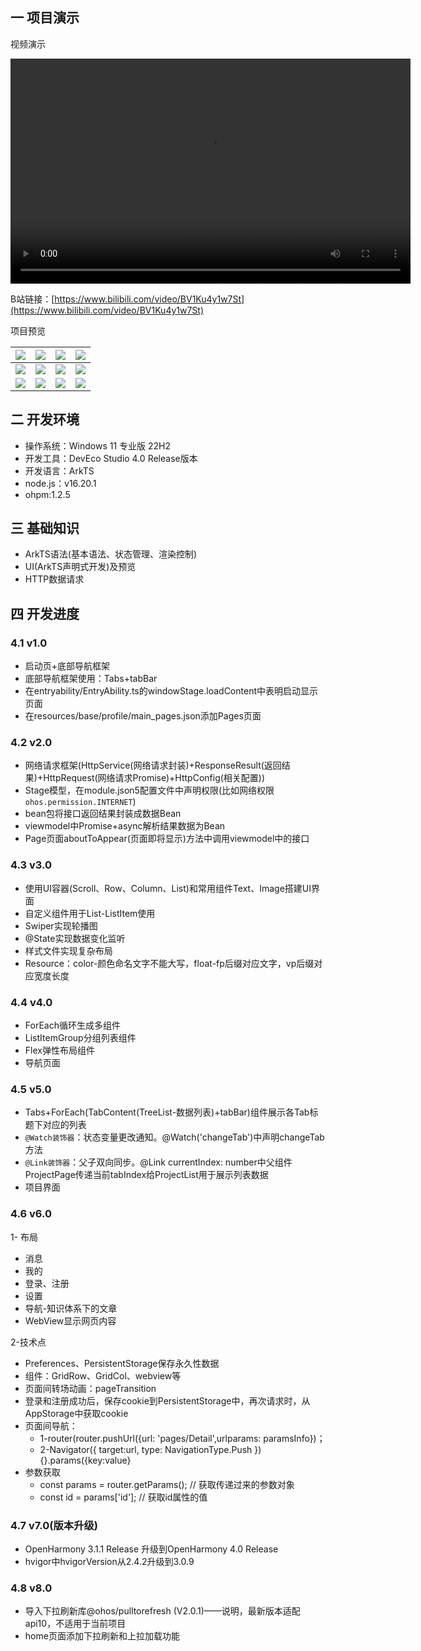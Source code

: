 ## 一 项目演示

视频演示

<video width="640" height="360" controls>
    <source src="./video/wanandroidhm.mp4" type="video/mp4" /> 
</video></br>

B站链接：[https://www.bilibili.com/video/BV1Ku4y1w7St](https://www.bilibili.com/video/BV1Ku4y1w7St)

项目预览

| ![][waz-hm-1] | ![][waz-hm-2]  | ![][waz-hm-3]  | ![][waz-hm-4]  |
| :-----------: | :------------: | :------------: | :------------: |
| ![][waz-hm-5] | ![][waz-hm-6]  | ![][waz-hm-7]  | ![][waz-hm-8]  |
| ![][waz-hm-9] | ![][waz-hm-10] | ![][waz-hm-11] | ![][waz-hm-12] |


## 二 开发环境

* 操作系统：Windows 11 专业版 22H2
* 开发工具：DevEco Studio 4.0 Release版本
* 开发语言：ArkTS
* node.js：v16.20.1
* ohpm:1.2.5

## 三 基础知识

* ArkTS语法(基本语法、状态管理、渲染控制)
* UI(ArkTS声明式开发)及预览
* HTTP数据请求

## 四 开发进度

### 4.1 v1.0

* 启动页+底部导航框架
* 底部导航框架使用：Tabs+tabBar
* 在entryability/EntryAbility.ts的windowStage.loadContent中表明启动显示页面
* 在resources/base/profile/main_pages.json添加Pages页面

### 4.2 v2.0

* 网络请求框架(HttpService(网络请求封装)+ResponseResult(返回结果)+HttpRequest(网络请求Promise)+HttpConfig(相关配置))
* Stage模型，在module.json5配置文件中声明权限(比如网络权限`ohos.permission.INTERNET`)
* bean包将接口返回结果封装成数据Bean
* viewmodel中Promise+async解析结果数据为Bean
* Page页面aboutToAppear(页面即将显示)方法中调用viewmodel中的接口

### 4.3 v3.0

* 使用UI容器(Scroll、Row、Column、List)和常用组件Text、Image搭建UI界面
* 自定义组件用于List-ListItem使用
* Swiper实现轮播图
* @State实现数据变化监听
* 样式文件实现复杂布局
* Resource：color-颜色命名文字不能大写，float-fp后缀对应文字，vp后缀对应宽度长度

### 4.4 v4.0

* ForEach循环生成多组件
* ListItemGroup分组列表组件
* Flex弹性布局组件
* 导航页面

### 4.5 v5.0

* Tabs+ForEach(TabContent(TreeList-数据列表)+tabBar)组件展示各Tab标题下对应的列表
* `@Watch装饰器`：状态变量更改通知。@Watch('changeTab')中声明changeTab方法
* `@Link装饰器`：父子双向同步。@Link currentIndex: number中父组件ProjectPage传递当前tabIndex给ProjectList用于展示列表数据
* 项目界面

### 4.6 v6.0

1- 布局

* 消息
* 我的
* 登录、注册
* 设置
* 导航-知识体系下的文章
* WebView显示网页内容

2-技术点

* Preferences、PersistentStorage保存永久性数据
* 组件：GridRow、GridCol、webview等
* 页面间转场动画：pageTransition
* 登录和注册成功后，保存cookie到PersistentStorage中，再次请求时，从AppStorage中获取cookie
* 页面间导航：
  - 1-router(router.pushUrl({url: 'pages/Detail',urlparams: paramsInfo})；
  - 2-Navigator({ target:url, type: NavigationType.Push }) {}.params({key:value}
* 参数获取
  - const params = router.getParams(); // 获取传递过来的参数对象
  - const id = params['id']; // 获取id属性的值

### 4.7 v7.0(版本升级)
* OpenHarmony 3.1.1 Release 升级到OpenHarmony 4.0 Release
* hvigor中hvigorVersion从2.4.2升级到3.0.9

### 4.8 v8.0
* 导入下拉刷新库@ohos/pulltorefresh (V2.0.1)——说明，最新版本适配api10，不适用于当前项目
* home页面添加下拉刷新和上拉加载功能

 

<!--hm-waz-->
[waz-hm-1]:https://jsd.onmicrosoft.cn/gh/PGzxc/CDN/blog-resume/waz-hm-splash-0.png
[waz-hm-2]:https://jsd.onmicrosoft.cn/gh/PGzxc/CDN/blog-resume/waz-hm-home-1.png
[waz-hm-3]:https://jsd.onmicrosoft.cn/gh/PGzxc/CDN/blog-resume/waz-hm-nav-2.png
[waz-hm-4]:https://jsd.onmicrosoft.cn/gh/PGzxc/CDN/blog-resume/waz-hm-navlist-3.png
[waz-hm-5]:https://jsd.onmicrosoft.cn/gh/PGzxc/CDN/blog-resume/waz-hm-project-4.png
[waz-hm-6]:https://jsd.onmicrosoft.cn/gh/PGzxc/CDN/blog-resume/waz-hm-msg-5.png
[waz-hm-7]:https://jsd.onmicrosoft.cn/gh/PGzxc/CDN/blog-resume/waz-hm-msg-6.png
[waz-hm-8]:https://jsd.onmicrosoft.cn/gh/PGzxc/CDN/blog-resume/waz-hm-me-7.png
[waz-hm-9]:https://jsd.onmicrosoft.cn/gh/PGzxc/CDN/blog-resume/waz-hm-me-8.png
[waz-hm-10]:https://jsd.onmicrosoft.cn/gh/PGzxc/CDN/blog-resume/waz-hm-login-9.png
[waz-hm-11]:https://jsd.onmicrosoft.cn/gh/PGzxc/CDN/blog-resume/waz-hm-register-10.png
[waz-hm-12]:https://jsd.onmicrosoft.cn/gh/PGzxc/CDN/blog-resume/waz-hm-me-set-11.png
